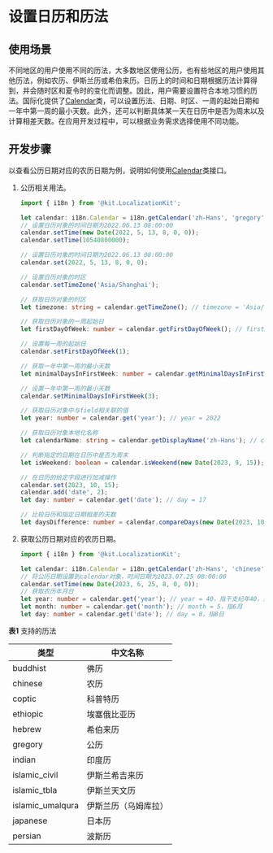 # 设置日历和历法

<!--Kit: Localization Kit-->
<!--Subsystem: Global-->
<!--Owner: @yliupy-->
<!--Designer: @sunyaozu-->
<!--Tester: @lpw_work-->
<!--Adviser: @Brilliantry_Rui-->

## 使用场景

不同地区的用户使用不同的历法，大多数地区使用公历，也有些地区的用户使用其他历法，例如农历、伊斯兰历或希伯来历。日历上的时间和日期根据历法计算得到，并会随时区和夏令时的变化而调整。因此，用户需要设置符合本地习惯的历法。国际化提供了[Calendar](../reference/apis-localization-kit/js-apis-i18n.md#calendar8)类，可以设置历法、日期、时区、一周的起始日期和一年中第一周的最小天数。此外，还可以判断具体某一天在日历中是否为周末以及计算相差天数。在应用开发过程中，可以根据业务需求选择使用不同功能。

## 开发步骤

以查看公历日期对应的农历日期为例，说明如何使用[Calendar](../reference/apis-localization-kit/js-apis-i18n.md#calendar8)类接口。

1. 公历相关用法。
   ```ts
   import { i18n } from '@kit.LocalizationKit';

   let calendar: i18n.Calendar = i18n.getCalendar('zh-Hans', 'gregory');
   // 设置日历对象的时间日期为2022.06.13 08:00:00
   calendar.setTime(new Date(2022, 5, 13, 8, 0, 0));
   calendar.setTime(10540800000);

   // 设置日历对象的时间日期为2022.06.13 08:00:00
   calendar.set(2022, 5, 13, 8, 0, 0);

   // 设置日历对象的时区
   calendar.setTimeZone('Asia/Shanghai');

   // 获取日历对象的时区
   let timezone: string = calendar.getTimeZone(); // timezone = 'Asia/Shanghai'

   // 获取日历对象的一周起始日
   let firstDayOfWeek: number = calendar.getFirstDayOfWeek(); // firstDayOfWeek = 1

   // 设置每一周的起始日
   calendar.setFirstDayOfWeek(1);

   // 获取一年中第一周的最小天数
   let minimalDaysInFirstWeek: number = calendar.getMinimalDaysInFirstWeek(); // minimalDaysInFirstWeek = 1

   // 设置一年中第一周的最小天数
   calendar.setMinimalDaysInFirstWeek(3);

   // 获取日历对象中与field相关联的值
   let year: number = calendar.get('year'); // year = 2022

   // 获取日历对象本地化名称
   let calendarName: string = calendar.getDisplayName('zh-Hans'); // calendarName = '公历'

   // 判断指定的日期在日历中是否为周末
   let isWeekend: boolean = calendar.isWeekend(new Date(2023, 9, 15)); // isWeekend = true

   // 在日历的给定字段进行加减操作
   calendar.set(2023, 10, 15);
   calendar.add('date', 2);
   let day: number = calendar.get('date'); // day = 17

   // 比较日历和指定日期相差的天数
   let daysDifference: number = calendar.compareDays(new Date(2023, 10, 15)); // daysDifference = -3
   ```

2. 获取公历日期对应的农历日期。
   ```ts
   import { i18n } from '@kit.LocalizationKit';

   let calendar: i18n.Calendar = i18n.getCalendar('zh-Hans', 'chinese');
   // 将公历日期设置到calendar对象，时间日期为2023.07.25 08:00:00
   calendar.setTime(new Date(2023, 6, 25, 8, 0, 0));
   // 获取农历年月日
   let year: number = calendar.get('year'); // year = 40，指干支纪年40，范围1-60
   let month: number = calendar.get('month'); // month = 5，指6月
   let day: number = calendar.get('date'); // day = 8，指8日
   ```

**表1** 支持的历法

| 类型 | 中文名称 | 
| -------- | -------- |
| buddhist | 佛历 | 
| chinese | 农历 | 
| coptic | 科普特历 | 
| ethiopic | 埃塞俄比亚历 | 
| hebrew | 希伯来历 | 
| gregory | 公历 | 
| indian | 印度历 | 
| islamic_civil | 伊斯兰希吉来历 | 
| islamic_tbla | 伊斯兰天文历 | 
| islamic_umalqura | 伊斯兰历（乌姆库拉） | 
| japanese | 日本历 | 
| persian | 波斯历 | 
<!--RP1--><!--RP1End-->
